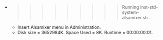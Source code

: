 * >>>>>>>>> Running inst-std-system-alsamixer.sh ...
  * Insert Alsamixer menu in Administration.
  * Disk size = 3652984K. Space Used = 8K. Runtime = 00:00:00:01.
